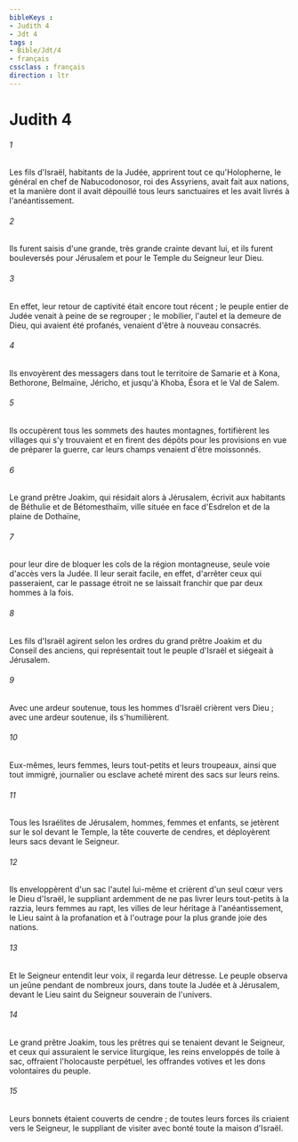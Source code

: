 ```yaml
---
bibleKeys : 
- Judith 4
- Jdt 4
tags : 
- Bible/Jdt/4
- français
cssclass : français
direction : ltr
---
```


# Judith 4

###### 1
Les fils d'Israël, habitants de la Judée, apprirent tout ce qu'Holopherne, le général en chef de Nabucodonosor, roi des Assyriens, avait fait aux nations, et la manière dont il avait dépouillé tous leurs sanctuaires et les avait livrés à l'anéantissement.
###### 2
Ils furent saisis d'une grande, très grande crainte devant lui, et ils furent bouleversés pour Jérusalem et pour le Temple du Seigneur leur Dieu.
###### 3
En effet, leur retour de captivité était encore tout récent ; le peuple entier de Judée venait à peine de se regrouper ; le mobilier, l'autel et la demeure de Dieu, qui avaient été profanés, venaient d'être à nouveau consacrés.
###### 4
Ils envoyèrent des messagers dans tout le territoire de Samarie et à Kona, Bethorone, Belmaïne, Jéricho, et jusqu'à Khoba, Ésora et le Val de Salem.
###### 5
Ils occupèrent tous les sommets des hautes montagnes, fortifièrent les villages qui s'y trouvaient et en firent des dépôts pour les provisions en vue de préparer la guerre, car leurs champs venaient d'être moissonnés.
###### 6
Le grand prêtre Joakim, qui résidait alors à Jérusalem, écrivit aux habitants de Béthulie et de Bétomesthaïm, ville située en face d'Esdrelon et de la plaine de Dothaïne,
###### 7
pour leur dire de bloquer les cols de la région montagneuse, seule voie d'accès vers la Judée. Il leur serait facile, en effet, d'arrêter ceux qui passeraient, car le passage étroit ne se laissait franchir que par deux hommes à la fois.
###### 8
Les fils d'Israël agirent selon les ordres du grand prêtre Joakim et du Conseil des anciens, qui représentait tout le peuple d'Israël et siégeait à Jérusalem.
###### 9
Avec une ardeur soutenue, tous les hommes d'Israël crièrent vers Dieu ; avec une ardeur soutenue, ils s'humilièrent.
###### 10
Eux-mêmes, leurs femmes, leurs tout-petits et leurs troupeaux, ainsi que tout immigré, journalier ou esclave acheté mirent des sacs sur leurs reins.
###### 11
Tous les Israélites de Jérusalem, hommes, femmes et enfants, se jetèrent sur le sol devant le Temple, la tête couverte de cendres, et déployèrent leurs sacs devant le Seigneur.
###### 12
Ils enveloppèrent d'un sac l'autel lui-même et crièrent d'un seul cœur vers le Dieu d'Israël, le suppliant ardemment de ne pas livrer leurs tout-petits à la razzia, leurs femmes au rapt, les villes de leur héritage à l'anéantissement, le Lieu saint à la profanation et à l'outrage pour la plus grande joie des nations.
###### 13
Et le Seigneur entendit leur voix, il regarda leur détresse. Le peuple observa un jeûne pendant de nombreux jours, dans toute la Judée et à Jérusalem, devant le Lieu saint du Seigneur souverain de l'univers.
###### 14
Le grand prêtre Joakim, tous les prêtres qui se tenaient devant le Seigneur, et ceux qui assuraient le service liturgique, les reins enveloppés de toile à sac, offraient l'holocauste perpétuel, les offrandes votives et les dons volontaires du peuple.
###### 15
Leurs bonnets étaient couverts de cendre ; de toutes leurs forces ils criaient vers le Seigneur, le suppliant de visiter avec bonté toute la maison d'Israël.
